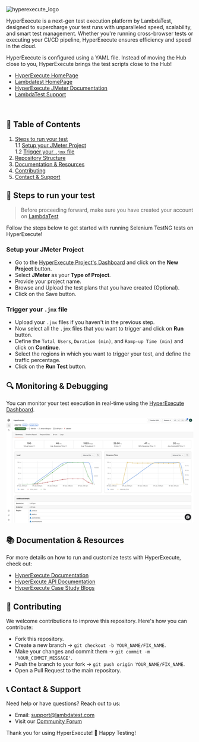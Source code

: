 <img height="100" alt="hyperexecute_logo" src="https://user-images.githubusercontent.com/1688653/159473714-384e60ba-d830-435e-a33f-730df3c3ebc6.png">

HyperExecute is a next-gen test execution platform by LambdaTest, designed to supercharge your test runs with unparalleled speed, scalability, and smart test management. Whether you're running cross-browser tests or executing your CI/CD pipeline, HyperExecute ensures efficiency and speed in the cloud.

HyperExecute is configured using a YAML file. Instead of moving the Hub close to you, HyperExecute brings the test scripts close to the Hub!

- [HyperExecute HomePage](https://www.lambdatest.com/hyperexecute)
- [Lambdatest HomePage](https://www.lambdatest.com)
- [HyperExecute JMeter Documentation](https://www.lambdatest.com/support/docs/hyperexecute-run-jmeter-tests/)
- [LambdaTest Support](mailto:support@lambdatest.com)
<br />

## 📖 Table of Contents
1. [Steps to run your test](#-steps-to-run-your-test) <br />
    1.1 [Setup your JMeter Project](#-setup-your-jmeter-project) <br />
    1.2 [Trigger your `.jmx` file](#-setup-your-jmeter-project)
4. [Repository Structure](#-repository-structure)
6. [Documentation & Resources](#-documentation--resources)
7. [Contributing](#-contributing)
8. [Contact & Support](#-contact--support)

## 🚀 Steps to run your test
> Before proceeding forward, make sure you have created your account on [LambdaTest](https://accounts.lambdatest.com/login)

Follow the steps below to get started with running Selenium TestNG tests on HyperExecute!
<br />

### Setup your JMeter Project
- Go to the [HyperExecute Project's Dashboard](https://hyperexecute.lambdatest.com/hyperexecute/projects) and click on the **New Project** button.
- Select **JMeter** as your **Type of Project**.
- Provide your project name.
- Browse and Upload the test plans that you have created (Optional).
- Click on the Save button.

### Trigger your `.jmx` file
- Upload your `.jmx` files if you haven't in the previous step.
- Now select all the `.jmx` files that you want to trigger and click on **Run** button.
- Define the `Total Users`, `Duration (min)`, and `Ramp-up Time (min)` and click on **Continue**.
- Select the regions in which you want to trigger your test, and define the traffic percentage.
- Click on the **Run Test** button.

## 🔍 Monitoring & Debugging
You can monitor your test execution in real-time using the [HyperExecute Dashboard](https://hyperexecute.lambdatest.com/hyperexecute).

<img src='image/output.png' alt="Image" />

## 📚 Documentation & Resources
For more details on how to run and customize tests with HyperExecute, check out:

- [HyperExecute Documentation](https://www.lambdatest.com/support/docs/getting-started-with-hyperexecute/)
- [HyperExcute API Documentation](https://www.lambdatest.com/support/api-doc/?key=hyperexecute)
- [HyperExecute Case Study Blogs](https://www.lambdatest.com/blog/category/hyperexecute/)

## 🤝 Contributing
We welcome contributions to improve this repository. Here's how you can contribute:

- Fork this repository.
- Create a new branch -> `git checkout -b YOUR_NAME/FIX_NAME`.
- Make your changes and commit them -> `git commit -m 'YOUR_COMMIT_MESSAGE'`.
- Push the branch to your fork -> `git push origin YOUR_NAME/FIX_NAME`.
- Open a Pull Request to the main repository.

## 📞 Contact & Support
Need help or have questions? Reach out to us:

- Email: support@lambdatest.com
- Visit our [Community Forum](https://community.lambdatest.com/)


Thank you for using HyperExecute! 🚀 Happy Testing!
